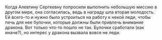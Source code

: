 <!--2025-09-19 23:51:52--><!--pdate:-->
Когда Алевтину Сергеевну попросили выполнить небольшую миссию в другом мире, она согласилась, ведь в награду шла вторая молодость. Ей всего-то и нужно было устроиться на работу к некой леди, чтобы печь для нее булочки, которые должны были привлечь внимание дракона. Вот только что-то пошло не так. Булочки сработали (как иначе?), но интерес у дракона вызвала вовсе не леди.
